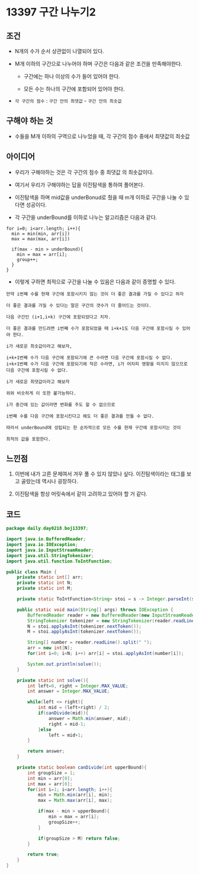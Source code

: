 # 13397 구간 나누기2

## 조건

* N개의 수가 순서 상관없이 나열되어 있다.

* M개 이하의 구간으로 나누어야 하며 구간은 다음과 같은 조건을 만족해야한다.

    * 구간에는 하나 이상의 수가 들어 있어야 한다.
    
    * 모든 수는 하나의 구간에 포함되어 있어야 한다.
    
* `각 구간의 점수` : `구간 안의 최댓값` - `구간 안의 최솟값`

## 구해야 하는 것

* 수들을 M개 이하의 구역으로 나누었을 때, 각 구간의 점수 중에서 최댓값의 최솟값

## 아이디어

* 우리가 구해야하는 것은 각 구간의 점수 중 최댓값 의 최솟값이다.

* 여기서 우리가 구해야하는 답을 이진탐색을 통하여 풀어본다.

* 이진탐색을 하며 mid값을 underBonud로 줬을 때 m개 이하로 구간을 나눌 수 있다면 성공이다.

* 각 구간을 underBound를 이하로 나누는 알고리즘은 다음과 같다.

```
for i=0; i<arr.length; i++){
  min = min(min, arr[i])
  max = max(max, arr[i])

  if(max - min > underBound){
    min = max = arr[i];
    group++;
  }
}
```

* 이렇게 구하면 최적으로 구간을 나눌 수 있음은 다음과 같이 증명할 수 있다.

```
만약 i번째 수를 현재 구간에 포함시키지 않는 것이 더 좋은 결과를 가질 수 있다고 하자

더 좋은 결과를 가질 수 있다는 말은 구간의 갯수가 더 줄어드는 것이다.

다음 구간인 (i+1,i+k) 구간에 포함되었다고 치자.

더 좋은 결과를 만드려면 i번째 수가 포함되었을 때 i+k+1도 다음 구간에 포함시킬 수 있어야 한다.

i가 새로운 최솟값이라고 해보자,

i+k+1번째 수가 다음 구간에 포함되기에 큰 수라면 다음 구간에 포함시킬 수 없다.
i+k+1번째 수가 다음 구간에 포함되기에 작은 수라면, i가 어차피 영향을 미치지 않으므로 다음 구간에 포함시킬 수 없다.

i가 새로운 최댓값이라고 해보자

위와 비슷하게 이 또한 불가능하다.

i가 중간에 있는 값이라면 변화를 주도 할 수 없으므로

i번째 수를 다음 구간에 포함시킨다고 해도 더 좋은 결과를 만들 수 없다.

따라서 underBound에 성립되는 한 순차적으로 모든 수를 현재 구간에 포함시키는 것이

최적의 값을 포함한다.
```

## 느낀점

1. 이번에 내가 고른 문제여서 겨우 풀 수 있지 않았나 싶다. 이진탐색이라는 태그를 보고 골랐는데 역시나 굉장하다.

2. 이진탐색을 항상 머릿속에서 같이 고려하고 있어야 할 거 같다.

## 코드

```java
package daily.day0218.boj13397;

import java.io.BufferedReader;
import java.io.IOException;
import java.io.InputStreamReader;
import java.util.StringTokenizer;
import java.util.function.ToIntFunction;

public class Main {
    private static int[] arr;
    private static int N;
    private static int M;

    private static ToIntFunction<String> stoi = s -> Integer.parseInt(s);

    public static void main(String[] args) throws IOException {
        BufferedReader reader = new BufferedReader(new InputStreamReader(System.in));
        StringTokenizer tokenizer = new StringTokenizer(reader.readLine());
        N = stoi.applyAsInt(tokenizer.nextToken());
        M = stoi.applyAsInt(tokenizer.nextToken());

        String[] number = reader.readLine().split(" ");
        arr = new int[N];
        for(int i=0; i<N; i++) arr[i] = stoi.applyAsInt(number[i]);

        System.out.println(solve());
    }

    private static int solve(){
        int left=0, right = Integer.MAX_VALUE;
        int answer = Integer.MAX_VALUE;

        while(left <= right){
            int mid = (left+right) / 2;
            if(canDivide(mid)){
                answer = Math.min(answer, mid);
                right = mid-1;
            }else
                left = mid+1;
        }

        return answer;
    }

    private static boolean canDivide(int upperBound){
        int groupSize = 1;
        int min = arr[0];
        int max = arr[0];
        for(int i=1; i<arr.length; i++){
            min = Math.min(arr[i], min);
            max = Math.max(arr[i], max);

            if(max - min > upperBound){
                min = max = arr[i];
                groupSize++;
            }

            if(groupSize > M) return false;
        }

        return true;
    }
}
```